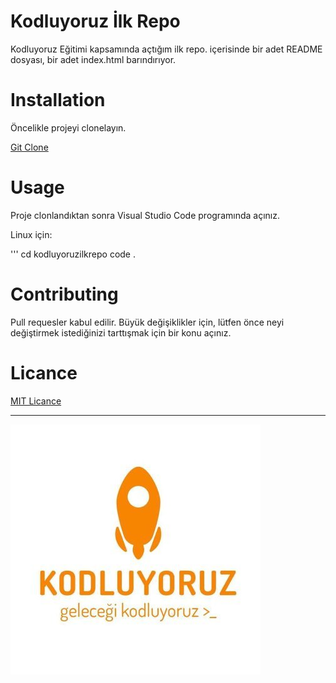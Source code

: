 # Kodluyoruz İlk Repo

Kodluyoruz Eğitimi kapsamında açtığım ilk repo. içerisinde bir adet README dosyası, bir adet index.html barındırıyor.


# Installation

Öncelikle projeyi clonelayın.

[Git Clone](https://github.com/tolgaerdogan705/kodluyoruzilkrepo.git)


# Usage

Proje clonlandıktan sonra Visual Studio Code programında açınız.

Linux için:

''' cd kodluyoruzilkrepo code .



# Contributing

Pull requesler kabul edilir. Büyük değişiklikler için, lütfen önce neyi değiştirmek istediğinizi tarttışmak için bir konu açınız.

# Licance

[MIT Licance](https://github.com/tolgaerdogan705/kodluyoruzilkrepo/blob/main/LICENSE)

------------------------------------------------------------------
![resim](https://raw.githubusercontent.com/Kodluyoruz/taskforce/git/git/markdown-nedir-nasil-kullaniriz-/figures/kodluyoruz_logo.jpg)
